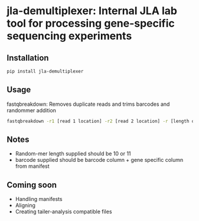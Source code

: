 # jla-demultiplexer: Internal JLA lab tool for processing gene-specific sequencing experiments

## Installation

```bash
pip install jla-demultiplexer
```

## Usage

fastqbreakdown: Removes duplicate reads and trims barcodes and randommer addition
```bash
fastqbreakdown -r1 [read 1 location] -r2 [read 2 location] -r [length of random-mer] -b [barcode]
```

## Notes
- Random-mer length supplied should be 10 or 11
- barcode supplied should be barcode column + gene specific column from manifest

## Coming soon
- Handling manifests
- Aligning
- Creating tailer-analysis compatible files

